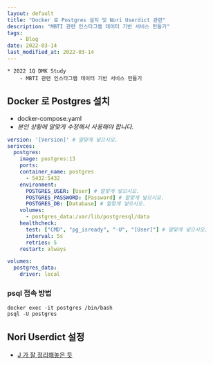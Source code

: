 ```yaml
---
layout: default
title: "Docker 로 Postgres 설치 및 Nori Userdict 관련"
description: "MBTI 관련 인스타그램 데이터 기반 서비스 만들기"
tags:
    - Blog
date: 2022-03-14
last_modified_at: 2022-03-14
---
```

```
* 2022 1Q DMK Study
    - MBTI 관련 인스타그램 데이터 기반 서비스 만들기
```
## Docker 로 Postgres 설치
- docker-compose.yaml
- _본인 상황에 알맞게 수정해서 사용해야 합니다._

```yaml
version: '[Version]' # 알맞게 넣으시오.
serivces:
  postgres:
    image: postgres:13
    ports:
    container_name: postgres
      - 5432:5432
    environment:
      POSTGRES_USER: [User] # 알맞게 넣으시오.
      POSTGRES_PASSWORD: [Password] # 알맞게 넣으시오.
      POSTGRES_DB: [Database] # 알맞게 넣으시오.
    volumes:
      - postgres_data:/var/lib/postgresql/data
    healthcheck:
      test: ["CMD", "pg_isready", "-U", "[User]"] # 알맞게 넣으시오.
      interval: 5s
      retries: 5
    restart: always

volumes:
  postgres_data:
    driver: local
```

### psql 접속 방법
```commandline
docker exec -it postgres /bin/bash
psql -U postgres
```

## Nori Userdict 설정
- [J 가 잘 정리해놓은 듯](https://jongwho.tistory.com/5)
